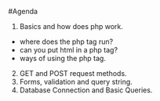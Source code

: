 #Agenda

1. Basics and how does php work.
  - where does the php tag run?
  - can you put html in a php tag?
  - ways of using the php tag.

2. GET and POST request methods.
3. Forms, validation and query string.
4. Database Connection and Basic Queries.

